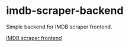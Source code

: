 # imdb-scraper-backend

Simple backend for IMDB scraper frontend.

[IMDB scraper frontend](https://github.com/amit-bhadra/imdb-scraper-frontend)
